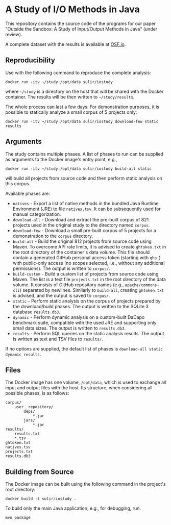 # A Study of I/O Methods in Java

This repository contains the source code of the programs for our paper "Outside the Sandbox: A Study of Input/Output Methods in Java" (under review).

A complete dataset with the results is available at [OSF.io](https://doi.org/10.17605/OSF.IO/CNSRJ).

## Reproducibility

Use with the following command to reproduce the complete analysis:
```shell
docker run -itv ~/study:/opt/data sulir/iostudy
```
where `~/study` is a directory on the host that will be shared with the Docker container. The results will be then written to `~/study/results`.

The whole process can last a few days. For demonstration purposes, it is possible to statically analyze a small corpus of 5 projects only:
```shell
docker run -itv ~/study:/opt/data sulir/iostudy download-few static results
```

## Arguments

The study contains multiple phases. A list of phases to run can be supplied as arguments to the Docker image's entry point, e.g.,
```shell
docker run -itv ~/study:/opt/data sulir/iostudy build-all static
```
will build all projects from source code and then perform static analysis on this corpus.

Available phases are:
- `natives` - Export a list of native methods in the bundled Java Runtime Environment (JRE) to file `natives.tsv`. It can be subsequently used for manual categorization.
- `download-all` - Download and extract the pre-built corpus of 821 projects used in the original study to the directory named `corpus`.
- `download-few` - Download a small pre-built corpus of 5 projects for a demonstration to the `corpus` directory.
- `build-all` - Build the original 812 projects from source code using Maven. To overcome API rate limits, it is advised to create `ghtoken.txt` in the root directory of the container's data volume. This file should contain a generated GitHub personal access token (starting with `ghp_`) with public-only access (no scopes selected, i.e., without any additional permissions). The output is written to `corpus/`.
- `build-custom` - Build a custom list of projects from source code using Maven. The list is a text file `projects.txt` in the root directory of the data volume. It consists of GitHub repository names (e.g., `apache/commons-cli`) separated by newlines. Similarly to `build-all`, creating `ghtoken.txt` is advised, and the output is saved to `corpus/`.
- `static` - Perform static analysis on the corpus of projects prepared by the download/build phases. The output is written to the SQLite 3 database `results.db3`.
- `dynamic` - Perform dynamic analysis on a custom-built DaCapo benchmark suite, compatible with the used JRE and supporting only small data sizes. The output is written to `results.db3`.
- `results` - Perform SQL queries on the static analysis results. The output is written as text and TSV files to `results/`.

If no options are supplied, the default list of phases is `download-all static dynamic results`.

## Files

The Docker image has one volume, `/opt/data`, which is used to exchange all input and output files with the host. Its structure, when considering all possible phases, is as follows:

```
corpus/
    user__repository/
        deps/
            *.jar
        jars/
            *.jar
results/
    results.txt
    *.tsv
ghtoken.txt
natives.tsv
projects.txt
results.db3
```

## Building from Source

The Docker image can be built using the following command in the project's root directory:
```shell
docker build -t sulir/iostudy .
```

To build only the main Java application, e.g., for debugging, run:
```
mvn package
```
